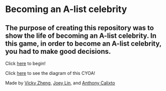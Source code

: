 # Becoming an A-list celebrity

## The purpose of creating this repository was to show the life of becoming an A-list celebrity. In this game, in order to become an A-list celebrity, you had to make good decisions.  

Click [here](alarm.md) to begin!  

Click [here](https://docs.google.com/drawings/d/1XwTn5AiKrOq_jCB_1UtnWC4s3X8XGe1j2nIqzvNjDac/edit) to see the diagram of this CYOA!  

Made by [Vicky Zheng](https://github.com/vickyz9555), [Joey Lin](https://github.com/joeyl2331), and [Anthony Calixto](https://github.com/anthonyc2394)

